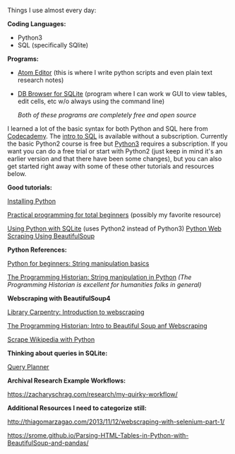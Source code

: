 Things I use almost every day:

**Coding Languages:**
- Python3 
- SQL (specifically SQlite)


**Programs:**
- [Atom Editor](https://atom.io/) (this is where I write python scripts and even plain text research notes)

- [DB Browser for SQLite](https://sqlitebrowser.org/) (program where I can work w GUI to view tables, edit cells, etc w/o always using the command line)

   *Both of these programs are completely free and open source*

I learned a lot of the basic syntax for both Python and SQL here from [Codecademy](https://www.codecademy.com). The [intro to SQL](https://www.codecademy.com/learn/learn-sql) is available without a subscription. Currently the basic Python2 course is free but [Python3](https://www.codecademy.com/learn/learn-python-3) requires a subscription. If you want you can do a free trial or start with Python2 (just keep in mind it's an earlier version and that there have been some changes), but you can also get started right away with some of these other tutorials and resources below.


**Good tutorials:**

[Installing Python](https://realpython.com/installing-python/)

[Practical programming for total beginners](]https://automatetheboringstuff.com/) (possibly my favorite resource)

[Using Python with SQLite](http://zetcode.com/db/sqlitepythontutorial/) (uses Python2 instead of Python3)
[Python Web Scraping Using BeautifulSoup](https://www.dataquest.io/blog/web-scraping-tutorial-python/)


**Python References:**

[Python for beginners: String manipulation basics](https://www.pythonforbeginners.com/basics/string-manipulation-in-python)

[The Programming Historian: String manipulation in Python](https://programminghistorian.org/en/lessons/manipulating-strings-in-python) *(The Programming Historian is excellent for humanities folks in general)*


**Webscraping with BeautifulSoup4**

[Library Carpentry: Introduction to webscraping](https://librarycarpentry.org/lc-webscraping/)

[The Programming Historian: Intro to Beautiful Soup anf Webscraping](https://programminghistorian.org/en/lessons/intro-to-beautiful-soup#get-a-webpage-to-scrape)

[Scrape Wikipedia with Python](https://roche.io/2016/05/scrape-wikipedia-with-python)


**Thinking about queries in SQLite:**

[Query Planner](https://www.sqlite.org/queryplanner.html)


**Archival Research Example Workflows:**

https://zacharyschrag.com/research/my-quirky-workflow/


**Additional Resources I need to categorize still:**

http://thiagomarzagao.com/2013/11/12/webscraping-with-selenium-part-1/

https://srome.github.io/Parsing-HTML-Tables-in-Python-with-BeautifulSoup-and-pandas/
